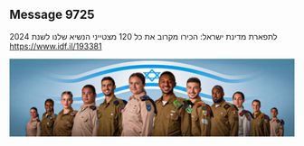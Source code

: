 ## Message 9725

לתפארת מדינת ישראל:
הכירו מקרוב את כל 120 מצטייני הנשיא שלנו לשנת 2024 
https://www.idf.il/193381

![Photo](9725/9725_photo.jpg)
